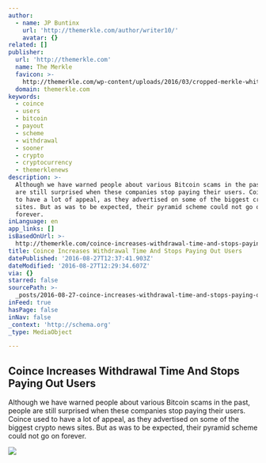 ```yaml
---
author:
  - name: JP Buntinx
    url: 'http://themerkle.com/author/writer10/'
    avatar: {}
related: []
publisher:
  url: 'http://themerkle.com'
  name: The Merkle
  favicon: >-
    http://themerkle.com/wp-content/uploads/2016/03/cropped-merkle-white-1-192x192.png
  domain: themerkle.com
keywords:
  - coince
  - users
  - bitcoin
  - payout
  - scheme
  - withdrawal
  - sooner
  - crypto
  - cryptocurrency
  - themerklenews
description: >-
  Although we have warned people about various Bitcoin scams in the past, people
  are still surprised when these companies stop paying their users. Coince used
  to have a lot of appeal, as they advertised on some of the biggest crypto news
  sites. But as was to be expected, their pyramid scheme could not go on
  forever.
inLanguage: en
app_links: []
isBasedOnUrl: >-
  http://themerkle.com/coince-increases-withdrawal-time-and-stops-paying-out-users/
title: Coince Increases Withdrawal Time And Stops Paying Out Users
datePublished: '2016-08-27T12:37:41.903Z'
dateModified: '2016-08-27T12:29:34.607Z'
via: {}
starred: false
sourcePath: >-
  _posts/2016-08-27-coince-increases-withdrawal-time-and-stops-paying-out-users.md
inFeed: true
hasPage: false
inNav: false
_context: 'http://schema.org'
_type: MediaObject

---
```

<article style=""><h1>Coince Increases Withdrawal Time And Stops Paying Out Users</h1><p>Although we have warned people about various Bitcoin scams in the past, people are still surprised when these companies stop paying their users. Coince used to have a lot of appeal, as they advertised on some of the biggest crypto news sites. But as was to be expected, their pyramid scheme could not go on forever.</p><img src="http://themerkle.com/wp-content/uploads/2016/08/shutterstock_2699151.jpg" /></article>